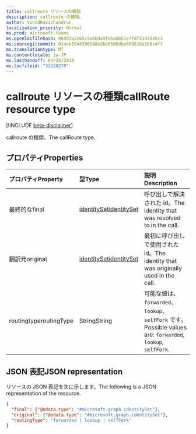 ```yaml
---
title: callroute リソースの種類
description: callroute の種類。
author: VinodRavichandran
localization_priority: Normal
ms.prod: microsoft-teams
ms.openlocfilehash: 06dd1a2265c5a6bda9feba0b51e7fd731d7945c3
ms.sourcegitcommit: 014eb3944306948edbb6560dbe689816a168c4f7
ms.translationtype: MT
ms.contentlocale: ja-JP
ms.lasthandoff: 04/26/2019
ms.locfileid: "33328278"
---
```

# <a name="callroute-resource-type"></a><span data-ttu-id="e9dd5-103">callroute リソースの種類</span><span class="sxs-lookup"><span data-stu-id="e9dd5-103">callRoute resource type</span></span>

[!INCLUDE [beta-disclaimer](../../includes/beta-disclaimer.md)]

<span data-ttu-id="e9dd5-104">callroute の種類。</span><span class="sxs-lookup"><span data-stu-id="e9dd5-104">The callRoute type.</span></span>

## <a name="properties"></a><span data-ttu-id="e9dd5-105">プロパティ</span><span class="sxs-lookup"><span data-stu-id="e9dd5-105">Properties</span></span>

| <span data-ttu-id="e9dd5-106">プロパティ</span><span class="sxs-lookup"><span data-stu-id="e9dd5-106">Property</span></span>            | <span data-ttu-id="e9dd5-107">型</span><span class="sxs-lookup"><span data-stu-id="e9dd5-107">Type</span></span>                          | <span data-ttu-id="e9dd5-108">説明</span><span class="sxs-lookup"><span data-stu-id="e9dd5-108">Description</span></span>                                                  |
| :------------------ | :---------------------------- | :----------------------------------------------------------- |
| <span data-ttu-id="e9dd5-109">最終的な</span><span class="sxs-lookup"><span data-stu-id="e9dd5-109">final</span></span>               | [<span data-ttu-id="e9dd5-110">identitySet</span><span class="sxs-lookup"><span data-stu-id="e9dd5-110">identitySet</span></span>](identityset.md) | <span data-ttu-id="e9dd5-111">呼び出しで解決された id。</span><span class="sxs-lookup"><span data-stu-id="e9dd5-111">The identity that was resolved to in the call.</span></span>               |
| <span data-ttu-id="e9dd5-112">翻訳元</span><span class="sxs-lookup"><span data-stu-id="e9dd5-112">original</span></span>            | [<span data-ttu-id="e9dd5-113">identitySet</span><span class="sxs-lookup"><span data-stu-id="e9dd5-113">identitySet</span></span>](identityset.md) | <span data-ttu-id="e9dd5-114">最初に呼び出しで使用された id。</span><span class="sxs-lookup"><span data-stu-id="e9dd5-114">The identity that was originally used in the call.</span></span>           |
| <span data-ttu-id="e9dd5-115">routingtype</span><span class="sxs-lookup"><span data-stu-id="e9dd5-115">routingType</span></span>         | <span data-ttu-id="e9dd5-116">String</span><span class="sxs-lookup"><span data-stu-id="e9dd5-116">String</span></span>                        | <span data-ttu-id="e9dd5-117">可能な値は、`forwarded`、`lookup`、`selfFork` です。</span><span class="sxs-lookup"><span data-stu-id="e9dd5-117">Possible values are: `forwarded`, `lookup`, `selfFork`.</span></span>  |

## <a name="json-representation"></a><span data-ttu-id="e9dd5-118">JSON 表記</span><span class="sxs-lookup"><span data-stu-id="e9dd5-118">JSON representation</span></span>

<span data-ttu-id="e9dd5-119">リソースの JSON 表記を次に示します。</span><span class="sxs-lookup"><span data-stu-id="e9dd5-119">The following is a JSON representation of the resource.</span></span>

<!-- {
  "blockType": "resource",
  "optionalProperties": [

  ],
  "@odata.type": "microsoft.graph.callRoute"
}-->
```json
{
  "final": {"@odata.type": "#microsoft.graph.identitySet"},
  "original": {"@odata.type": "#microsoft.graph.identitySet"},
  "routingType": "forwarded | lookup | selfFork"
}
```
<!-- uuid: 8fcb5dbc-d5aa-4681-8e31-b001d5168d79
2015-10-25 14:57:30 UTC -->
<!--
{
  "type": "#page.annotation",
  "description": "callRoute resource",
  "keywords": "",
  "section": "documentation",
  "tocPath": "",
  "suppressions": []
}
-->
